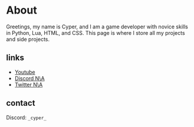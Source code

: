 # About
  Greetings, my name is Cyper, and I am a game developer with novice skills in Python, Lua, HTML, and CSS.
  This page is where I store all my projects and side projects.
## links
  - [Youtube](https://youtube.com/_cyper_)
  - [Discord N\A]()
  - [Twitter N\A]()
## contact
  Discord: `_cyper_`
